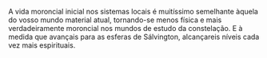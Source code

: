 ﻿A vida moroncial inicial nos sistemas locais é muitíssimo semelhante àquela do vosso mundo material atual, tornando-se menos física e mais verdadeiramente moroncial nos mundos de estudo da constelação. E à medida que avançais para as esferas de Sálvington, alcançareis níveis cada vez mais espirituais.